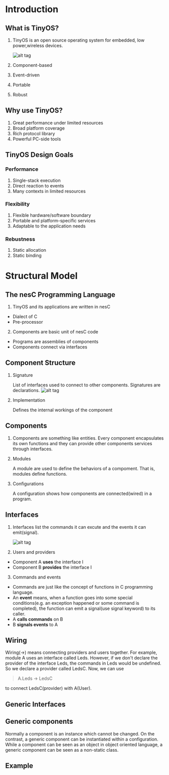 # Introduction
## What is TinyOS?
1. TinyOS is an open source operating system for embedded, low power,wireless devices.

   ![alt tag]()

2. Component-based
3. Event-driven
4. Portable
5. Robust

## Why use TinyOS?
1. Great performance under limited resources
2. Broad platform coverage
3. Rich protocol library
4. Powerful PC-side tools

## TinyOS Design Goals
### Performance
1. Single-stack execution
2. Direct reaction to events
3. Many contexts in limited resources

### Flexibility
1. Flexible hardware/software boundary
2. Portable and platform-specific services
3. Adaptable to the application needs

### Rebustness
1. Static allocation
2. Static binding

# Structural Model
## The nesC Programming Language
1. TinyOS and its applications are written in nesC
  * Dialect of C
  * Pre-processor
2. Components are basic unit of nesC code
  * Programs are assemblies of components
  * Components connect via interfaces

## Component Structure
1. Signature

   List of interfaces used to connect to other components. Signatures are declarations.
   ![alt tag]()
2. Implementation

   Defines the internal workings of the component

## Components
1. Components are something like entities. Every component encapsulates its own functions and they can provide other components services through interfaces. 
2. Modules

   A module are used to define the behaviors of a compoment. That is, modules define functions. 
3. Configurations

   A configuration shows how components are connected(wired) in a program.

## Interfaces
1. Interfaces list the commands it can excute and the events it can emit(signal).

   ![alt tag]()
2. Users and providers
  * Component A **uses** the interface I
  * Component B **provides** the interface I
3. Commands and events
  * Commands are just like the concept of functions in C programming language.
  * An **event** means, when a function goes into some special conditions(e.g. an exception happened or some command is completed), the function can emit a signal(use signal keyword) to its caller.
  * A **calls commands** on B
  * B **signals events** to A

## Wiring
Wiring(->) means connecting providers and users together. For example, module A uses an interface called Leds. However, if we don't declare the provider of the interface Leds, the commands in Leds would be undefined. So we declare a provider called LedsC. Now, we can use 
> A.Leds -> LedsC

to connect LedsC(provider) with A(User).

## Generic Interfaces

## Generic components
Normally a component is an instance which cannot be changed. On the contrast, a generic component can be instantiated within a configuration. While a component can be seen as an object in object oriented language, a generic component can be seen as a non-static class.

## Example
